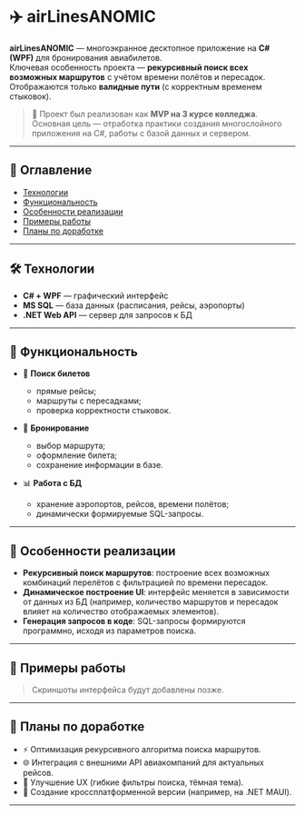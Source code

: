 # ✈️ airLinesANOMIC

**airLinesANOMIC** — многоэкранное десктопное приложение на **C# (WPF)** для бронирования авиабилетов.  
Ключевая особенность проекта — **рекурсивный поиск всех возможных маршрутов** с учётом времени полётов и пересадок. Отображаются только **валидные пути** (с корректным временем стыковок).

> 🎯 Проект был реализован как **MVP на 3 курсе колледжа**. Основная цель — отработка практики создания многослойного приложения на C#, работы с базой данных и сервером.

---

## 🔹 Оглавление  

- [Технологии](#-технологии)  
- [Функциональность](#-функциональность)  
- [Особенности реализации](#-особенности-реализации)  
- [Примеры работы](#-примеры-работы)  
- [Планы по доработке](#-планы-по-доработке)  

---

## 🛠 Технологии  

- **C# + WPF** — графический интерфейс  
- **MS SQL** — база данных (расписания, рейсы, аэропорты)  
- **.NET Web API** — сервер для запросов к БД  


---

## 🚀 Функциональность  

- 📑 **Поиск билетов**  
  - прямые рейсы;  
  - маршруты с пересадками;  
  - проверка корректности стыковок.  

- 🎫 **Бронирование**  
  - выбор маршрута;  
  - оформление билета;  
  - сохранение информации в базе.  

- 📊 **Работа с БД**  
  - хранение аэропортов, рейсов, времени полётов;  
  - динамически формируемые SQL-запросы.  

---

## 🔄 Особенности реализации  

- **Рекурсивный поиск маршрутов**: построение всех возможных комбинаций перелётов с фильтрацией по времени пересадок.  
- **Динамическое построение UI**: интерфейс меняется в зависимости от данных из БД (например, количество маршрутов и пересадок влияет на количество отображаемых элементов).  
- **Генерация запросов в коде**: SQL-запросы формируются программно, исходя из параметров поиска.  

---

## 📸 Примеры работы  

> Скриншоты интерфейса будут добавлены позже.  

---

## 📅 Планы по доработке  

- ⚡ Оптимизация рекурсивного алгоритма поиска маршрутов.  
- 🌐 Интеграция с внешними API авиакомпаний для актуальных рейсов.  
- 🎨 Улучшение UX (гибкие фильтры поиска, тёмная тема).  
- 📱 Создание кроссплатформенной версии (например, на .NET MAUI).  

---
